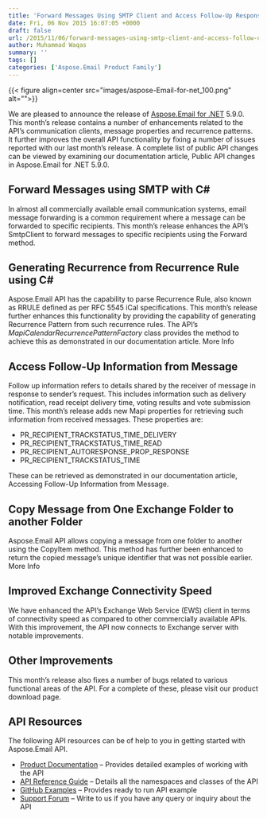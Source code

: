 ```yaml
---
title: 'Forward Messages Using SMTP Client and Access Follow-Up Response using C#'
date: Fri, 06 Nov 2015 16:07:05 +0000
draft: false
url: /2015/11/06/forward-messages-using-smtp-client-and-access-follow-up-response/
author: Muhammad Waqas
summary: ''
tags: []
categories: ['Aspose.Email Product Family']
---
```




{{< figure align=center src="images/aspose-Email-for-net_100.png" alt="">}}


We are pleased to announce the release of [Aspose.Email for .NET][1] 5.9.0. This month’s release contains a number of enhancements related to the API’s communication clients, message properties and recurrence patterns. It further improves the overall API functionality by fixing a number of issues reported with our last month’s release. A complete list of public API changes can be viewed by examining our documentation article, Public API changes in Aspose.Email for .NET 5.9.0.

## Forward Messages using SMTP with C#

In almost all commercially available email communication systems, email message forwarding is a common requirement where a message can be forwarded to specific recipients. This month’s release enhances the API’s SmtpClient to forward messages to specific recipients using the Forward method.

## Generating Recurrence from Recurrence Rule using C#

Aspose.Email API has the capability to parse Recurrence Rule, also known as RRULE defined as per RFC 5545 iCal specifications. This month’s release further enhances this functionality by providing the capability of generating Recurrence Pattern from such recurrence rules. The API’s _MapiCalendarRecurrencePatternFactory_ class provides the method to achieve this as demonstrated in our documentation article. More Info

## Access Follow-Up Information from Message

Follow up information refers to details shared by the receiver of message in response to sender’s request. This includes information such as delivery notification, read receipt delivery time, voting results and vote submission time. This month’s release adds new Mapi properties for retrieving such information from received messages. These properties are:

*   PR\_RECIPIENT\_TRACKSTATUS\_TIME\_DELIVERY
*   PR\_RECIPIENT\_TRACKSTATUS\_TIME\_READ
*   PR\_RECIPIENT\_AUTORESPONSE\_PROP\_RESPONSE
*   PR\_RECIPIENT\_TRACKSTATUS\_TIME

These can be retrieved as demonstrated in our documentation article, Accessing Follow-Up Information from Message.

## Copy Message from One Exchange Folder to another Folder

Aspose.Email API allows copying a message from one folder to another using the CopyItem method. This method has further been enhanced to return the copied message’s unique identifier that was not possible earlier. More Info

## Improved Exchange Connectivity Speed

We have enhanced the API’s Exchange Web Service (EWS) client in terms of connectivity speed as compared to other commercially available APIs. With this improvement, the API now connects to Exchange server with notable improvements.

## Other Improvements

This month’s release also fixes a number of bugs related to various functional areas of the API. For a complete of these, please visit our product download page.

## API Resources

The following API resources can be of help to you in getting started with Aspose.Email API.

*   [Product Documentation][2] – Provides detailed examples of working with the API
*   [API Reference Guide][3] – Details all the namespaces and classes of the API
*   [GitHub Examples][4] – Provides ready to run API example
*   [Support Forum][5] – Write to us if you have any query or inquiry about the API




[1]: https://products.aspose.com/email/net
[2]: https://docs.aspose.com/email/net
[3]: https://apireference.aspose.com/email/net
[4]: https://github.com/asposeemail/Aspose_Email_NET
[5]: http://www.aspose.com/community/forums/aspose.email-product-family/188/showforum.aspx




